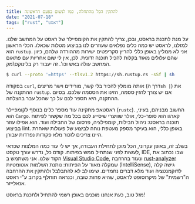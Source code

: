 ```yaml
---
title: להתקין הכל מהתחלה, כמו לנשום בפעם הראשונה
date: "2021-07-18"
tags: ["rust", "ראסט"]
---
```


על מנת לתכנת בראסט, ובכן, צריך להתקין את הקומפיילר של ראסט על המחשב שלנו. למזלנו, לראסט יש כמה כלים נפלאים שעוזרים לנו בביצוע מטלות שכאלו. הכלי הראשון הוא `rustup`. אני לא ממליץ באופן כללי להריץ סקריפטים ישירות מההורדה שלהם, כיוון שהם עלולים מאוד בקלות להכיל תוכנה זדונית. לכן, אין לי שום אחריות עם פתאום המחשב עולה באש וכו'. זה יעבוד רק בלינוקס\מק.

```bash
$ curl --proto '=https' --tlsv1.2 https://sh.rustup.rs -sSf | sh
```

בפקודה `curl`, אותה מומלץ להכיר בלי קשר, מורידים וישר מריצים (דרך ה`sh |`) את ההתקנה של `rustup`. אם יש צורך להזין ססמה, הזינו את הססמה שלכם. בסיום ההתקנה, היא תספר לכם על כך שהכל עבר בהצלחה.

ראסטאפ מתקינה עוד מספר כלים בנוסף לקומפיילר (`rustc`). החשוב מבניהם, בעיני, הוא `Cargo`. קארגו הוא סופר-כלי, אולר שוויצרי שיסייע לכם בכל מה שקשור לפיתוח תוכנה בראסט: ניהול חבילות, קומפילציה, פרסום של החבילה ועוד. הוא אפילו עוזר בביצוע lint. באופן כללי, הוא בעיקר מספק מעטפת נוחה לביצוע של פעולות שאחרת היינו צריכים לזכור מלא פקודות נפרדות עבורן.

בשלב זה, באופן עקרוני, הכל מוכן לתחילת העבודה, אך יש לי עוד כמה המלצות שכדאי לעשות לפני שנתחיל ממש בפיתוח. קודם כל, נדרש עורך טקסט, IDE, שבו נכתוב את הקוד שלנו. אני משתמש ב [Visual Studio Code](https://code.visualstudio.com/), ונעזר בהרחבה [rust-analyzer](https://marketplace.visualstudio.com/items?itemName=matklad.rust-analyzer) שמקלה מאוד על הפיתוח: נותנת השלמות אוטומטיות (IntelliSense), גישה קלה לדוקמנטציה ועוד מלא דברים נחמדים. שימו לב לא להתבלבל ולהתקין את ההרחבה ה"רשמית" של מיקרוסופט לראסט, שהיא פחות טובה, וכנראה תוחלף בקרוב ע"י ראסט אנאלייזר.

מזל טוב, כעת אנחנו מוכנים באופן רשמי להתחיל ולתכנת בראסט!
